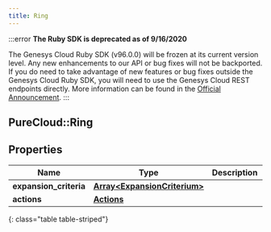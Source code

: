 ```yaml
---
title: Ring
---
```


:::error
**The Ruby SDK is deprecated as of 9/16/2020**

The Genesys Cloud Ruby SDK (v96.0.0) will be frozen at its current version level. Any new enhancements to our API or bug fixes will not be backported. If you do need to take advantage of new features or bug fixes outside the Genesys Cloud Ruby SDK, you will need to use the Genesys Cloud REST endpoints directly. More information can be found in the [Official Announcement](https://developer.mypurecloud.com/forum/t/announcement-genesys-cloud-ruby-sdk-end-of-life/8850).
:::


## PureCloud::Ring

## Properties

|Name | Type | Description | Notes|
|------------ | ------------- | ------------- | -------------|
| **expansion_criteria** | [**Array&lt;ExpansionCriterium&gt;**](ExpansionCriterium.html) |  | [optional] |
| **actions** | [**Actions**](Actions.html) |  | [optional] |
{: class="table table-striped"}


